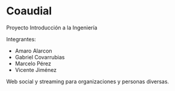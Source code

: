 # Coaudial
Proyecto Introducción a la Ingeniería

Integrantes:
- Amaro Alarcon
- Gabriel Covarrubias
- Marcelo Pérez
- Vicente Jiménez

Web social y streaming para organizaciones y personas diversas.
